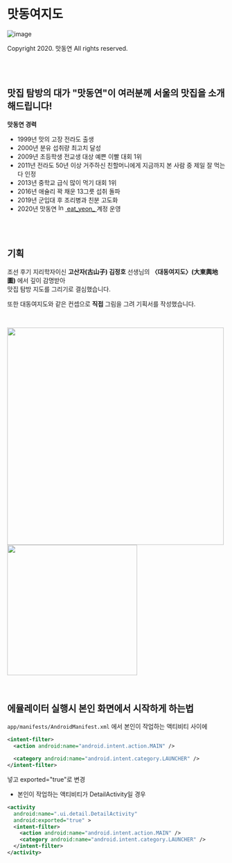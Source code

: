 # 맛동여지도
![image](https://github.com/user-attachments/assets/433ea114-c809-4ea2-aeab-5b10b7dd3214)

Copyright 2020. 맛동연 All rights reserved.

<br/>
<br/>

## 맛집 탐방의 대가 "맛동연"이 여러분께 서울의 맛집을 소개해드립니다!

**맛동연 경력**
- 1999년 맛의 고장 전라도 출생
- 2000년 분유 섭취량 최고치 달성
- 2009년 초등학생 전교생 대상 예쁜 이빨 대회 1위
- 2011년 전라도 50년 이상 거주하신 친할머니에게 지금까지 본 사람 중 제일 잘 먹는다 인정
- 2013년 중학교 급식 많이 먹기 대회 1위
- 2016년 애슐리 꽉 채운 13그릇 섭취 돌파
- 2019년 군입대 후 조리병과 친분 고도화
- 2020년 맛동연 <a href="https://www.instagram.com/eat_yeon_">
    <img src="https://upload.wikimedia.org/wikipedia/commons/a/a5/Instagram_icon.png" alt="Instagram" width="16" height="16"> eat_yeon_
</a> 계정 운영

<br/>
<br/>

## 기획
조선 후기 지리학자이신 **고산자(古山子) 김정호** 선생님의 **〈대동여지도〉(大東輿地圖)** 에서 깊이 감명받아
<br/>맛집 탐방 지도를 그리기로 결심했습니다.

또한 대동여지도와 같은 컨셉으로 **직접** 그림을 그려 기획서를 작성했습니다.

<br/>

<img src="https://github.com/user-attachments/assets/9d3bf62a-ca1c-45cd-a20f-9694f28028df" width="500" /> <img src="https://github.com/user-attachments/assets/247bcc8b-fbab-4ee9-bc5f-b82d1f48c4ed" width="300" />



<br/>

## 에뮬레이터 실행시 본인 화면에서 시작하게 하는법
` app/manifests/AndroidManifest.xml ` 에서 본인이 작업하는 액티비티 사이에 
```xml
<intent-filter>
  <action android:name="android.intent.action.MAIN" />

  <category android:name="android.intent.category.LAUNCHER" />
</intent-filter>
```
넣고 exported="true"로 변경


- 본인이 작업하는 액티비티가 DetailActivity일 경우
```xml
<activity
  android:name=".ui.detail.DetailActivity"
  android:exported="true" >
  <intent-filter>
    <action android:name="android.intent.action.MAIN" />
    <category android:name="android.intent.category.LAUNCHER" />
  </intent-filter>
</activity>
```
